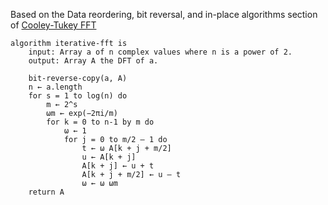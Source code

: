 Based on the Data reordering, bit reversal, and in-place algorithms section of
[Cooley-Tukey FFT](https://en.wikipedia.org/wiki/Cooley-Tukey_FFT_algorithm)

    algorithm iterative-fft is
        input: Array a of n complex values where n is a power of 2.
        output: Array A the DFT of a.

        bit-reverse-copy(a, A)
        n ← a.length
        for s = 1 to log(n) do
            m ← 2^s
            ωm ← exp(−2πi/m)
            for k = 0 to n-1 by m do
                ω ← 1
                for j = 0 to m/2 – 1 do
                    t ← ω A[k + j + m/2]
                    u ← A[k + j]
                    A[k + j] ← u + t
                    A[k + j + m/2] ← u – t
                    ω ← ω ωm
        return A

